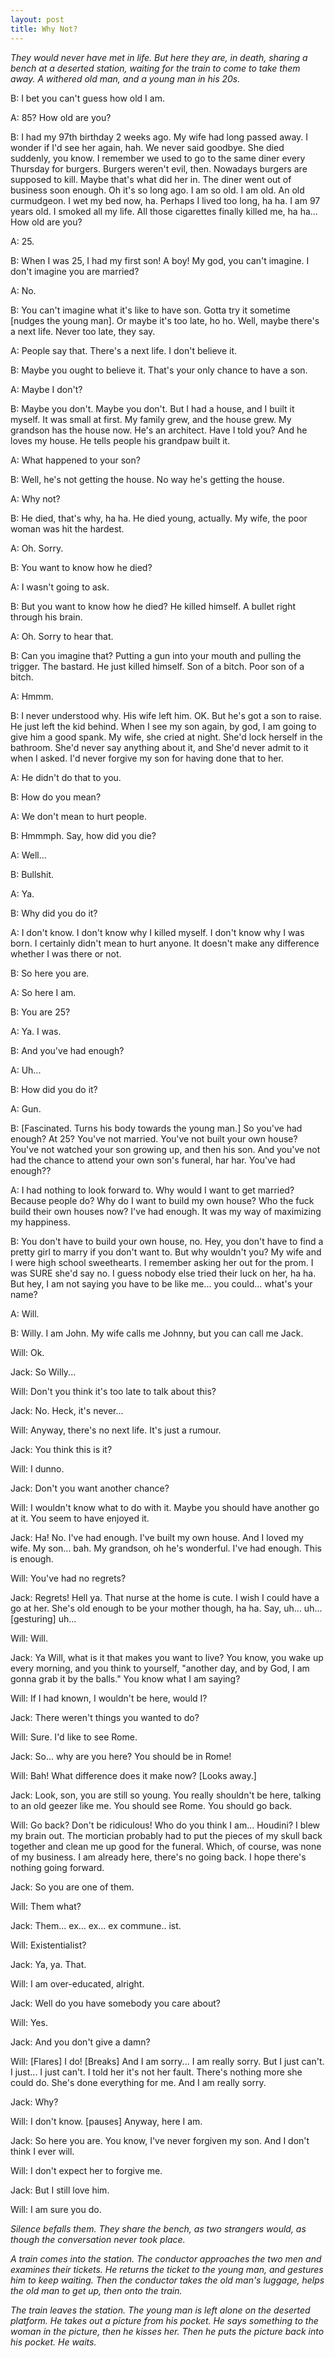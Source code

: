 ```yaml
---
layout: post
title: Why Not?
---
```


_They would never have met in life. But here they are, in death,
sharing a bench at a deserted station, waiting for the train to come
to take them away. A withered old man, and a young man in his 20s._

B: I bet you can't guess how old I am.

A: 85? How old are you?

B: I had my 97th birthday 2 weeks ago. My wife had long passed away. I
wonder if I'd see her again, hah. We never said goodbye. She died
suddenly, you know. I remember we used to go to the same diner every
Thursday for burgers. Burgers weren't evil, then. Nowadays burgers are
supposed to kill. Maybe that's what did her in. The diner went out of
business soon enough. Oh it's so long ago. I am so old. I am old. An
old curmudgeon. I wet my bed now, ha. Perhaps I lived too long, ha
ha. I am 97 years old. I smoked all my life. All those cigarettes
finally killed me, ha ha... How old are you?

A: 25.

B: When I was 25, I had my first son! A boy! My god, you can't
imagine. I don't imagine you are married?

A: No.

B: You can't imagine what it's like to have son. Gotta try it sometime
\[nudges the young man\]. Or maybe it's too late, ho ho. Well, maybe
there's a next life. Never too late, they say.

A: People say that. There's a next life. I don't believe it.

B: Maybe you ought to believe it. That's your only chance to have a
son.

A: Maybe I don't?

B: Maybe you don't. Maybe you don't. But I had a house, and I built it
myself. It was small at first. My family grew, and the house grew. My
grandson has the house now. He's an architect. Have I told you? And
he loves my house. He tells people his grandpaw built it.

A: What happened to your son?

B: Well, he's not getting the house. No way he's getting the house.

A: Why not?

B: He died, that's why, ha ha. He died young, actually. My wife, the
poor woman was hit the hardest.

A: Oh. Sorry.

B: You want to know how he died?

A: I wasn't going to ask.

B: But you want to know how he died? He killed himself. A bullet right
through his brain.

A: Oh. Sorry to hear that.

B: Can you imagine that? Putting a gun into your mouth and pulling the
trigger. The bastard. He just killed himself. Son of a bitch. Poor son
of a bitch.

A: Hmmm.

B: I never understood why. His wife left him. OK. But he's got a son
to raise. He just left the kid behind. When I see my son again, by
god, I am going to give him a good spank. My wife, she cried at
night. She'd lock herself in the bathroom. She'd never say anything
about it, and She'd never admit to it when I asked. I'd never forgive
my son for having done that to her.

A: He didn't do that to you.

B: How do you mean?

A: We don't mean to hurt people.

B: Hmmmph. Say, how did you die?

A: Well...

B: Bullshit.

A: Ya.

B: Why did you do it?

A: I don't know. I don't know why I killed myself. I don't know why I
was born. I certainly didn't mean to hurt anyone. It doesn't make any
difference whether I was there or not.

B: So here you are.

A: So here I am.

B: You are 25?

A: Ya. I was.

B: And you've had enough?

A: Uh...

B: How did you do it?

A: Gun.

B: \[Fascinated. Turns his body towards the young man.\] So you've had
enough? At 25? You've not married. You've not built your own house?
You've not watched your son growing up, and then his son. And you've
not had the chance to attend your own son's funeral, har har. You've
had enough??

A: I had nothing to look forward to. Why would I want to get married?
Because people do? Why do I want to build my own house? Who the fuck
build their own houses now? I've had enough. It was my way of
maximizing my happiness.

B: You don't have to build your own house, no. Hey, you don't have to
find a pretty girl to marry if you don't want to. But why wouldn't
you? My wife and I were high school sweethearts. I remember asking her
out for the prom. I was SURE she'd say no. I guess nobody else tried
their luck on her, ha ha. But hey, I am not saying you have to be like
me... you could... what's your name?

A: Will.

B: Willy. I am John. My wife calls me Johnny, but you can call me
Jack.

Will: Ok.

Jack: So Willy...

Will: Don't you think it's too late to talk about this?

Jack: No. Heck, it's never...

Will: Anyway, there's no next life. It's just a rumour. 

Jack: You think this is it?

Will: I dunno.

Jack: Don't you want another chance?

Will: I wouldn't know what to do with it. Maybe you should have
another go at it. You seem to have enjoyed it.

Jack: Ha! No. I've had enough. I've built my own house. And I loved my
wife. My son... bah. My grandson, oh he's wonderful. I've had
enough. This is enough.

Will: You've had no regrets?

Jack: Regrets! Hell ya. That nurse at the home is cute. I wish I could
have a go at her. She's old enough to be your mother though, ha
ha. Say, uh... uh... \[gesturing\] uh...

Will: Will.

Jack: Ya Will, what is it that makes you want to live? You know, you
wake up every morning, and you think to yourself, "another day, and by
God, I am gonna grab it by the balls." You know what I am saying?

Will: If I had known, I wouldn't be here, would I?

Jack: There weren't things you wanted to do?

Will: Sure. I'd like to see Rome.

Jack: So... why are you here? You should be in Rome!

Will: Bah! What difference does it make now? \[Looks away.\]

Jack: Look, son, you are still so young. You really shouldn't be here,
talking to an old geezer like me. You should see Rome. You should go
back.

Will: Go back? Don't be ridiculous! Who do you think I am... Houdini?
I blew my brain out. The mortician probably had to put the pieces of
my skull back together and clean me up good for the funeral. Which, of
course, was none of my business. I am already here, there's no going
back. I hope there's nothing going forward.

Jack: So you are one of them.

Will: Them what?

Jack: Them... ex... ex... ex commune.. ist.

Will: Existentialist?

Jack: Ya, ya. That.

Will: I am over-educated, alright.

Jack: Well do you have somebody you care about?

Will: Yes.

Jack: And you don't give a damn?

Will: \[Flares\] I do! \[Breaks\] And I am sorry... I am really sorry. But
I just can't. I just... I just can't. I told her it's not her
fault. There's nothing more she could do. She's done everything for
me. And I am really sorry.

Jack: Why?

Will: I don't know. \[pauses\] Anyway, here I am.

Jack: So here you are. You know, I've never forgiven my son. And I
don't think I ever will.

Will: I don't expect her to forgive me.

Jack: But I still love him.

Will: I am sure you do.


_Silence befalls them. They share the bench, as two strangers would,
as though the conversation never took place._

_A train comes into the station. The conductor approaches the two men
and examines their tickets. He returns the ticket to the young man,
and gestures him to keep waiting. Then the conductor takes the old
man's luggage, helps the old man to get up, then onto the train._

_The train leaves the station. The young man is left alone on the
deserted platform. He takes out a picture from his pocket. He says
something to the woman in the picture, then he kisses her. Then he
puts the picture back into his pocket. He waits._
